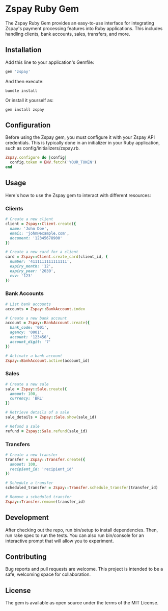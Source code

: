 # Zspay Ruby Gem
The Zspay Ruby Gem provides an easy-to-use interface for integrating Zspay's payment processing features into Ruby applications. This includes handling clients, bank accounts, sales, transfers, and more.

## Installation
Add this line to your application's Gemfile:
```rb
gem 'zspay'
```

And then execute:
```shell
bundle install
```

Or install it yourself as:
```shell
gem install zspay
```

## Configuration

Before using the Zspay gem, you must configure it with your Zspay API credentials. This is typically done in an initializer in your Ruby application, such as config/initializers/zspay.rb.
```rb
Zspay.configure do |config|
  config.token = ENV.fetch('YOUR_TOKEN')
end
```

## Usage

Here's how to use the Zspay gem to interact with different resources:

### Clients
```rb
# Create a new client
client = Zspay::Client.create({
  name: 'John Doe',
  email: 'john@example.com',
  document: '12345678900'
})

# Create a new card for a client
card = Zspay::Client.create_card(client_id, {
  number: '4111111111111111',
  expiry_month: '12',
  expiry_year: '2030',
  cvv: '123'
})
```

### Bank Accounts

```rb
# List bank accounts
accounts = Zspay::BankAccount.index

# Create a new bank account
account = Zspay::BankAccount.create({
  bank_code: '001',
  agency: '0001',
  account: '123456',
  account_digit: '7'
})

# Activate a bank account
Zspay::BankAccount.active(account_id)
```

### Sales
```rb
# Create a new sale
sale = Zspay::Sale.create({
  amount: 100,
  currency: 'BRL'
})

# Retrieve details of a sale
sale_details = Zspay::Sale.show(sale_id)

# Refund a sale
refund = Zspay::Sale.refund(sale_id)
```

### Transfers
```rb
# Create a new transfer
transfer = Zspay::Transfer.create({
  amount: 100,
  recipient_id: 'recipient_id'
})

# Schedule a transfer
scheduled_transfer = Zspay::Transfer.schedule_transfer(transfer_id)

# Remove a scheduled transfer
Zspay::Transfer.remove(transfer_id)
```

## Development
After checking out the repo, run bin/setup to install dependencies. Then, run rake spec to run the tests. You can also run bin/console for an interactive prompt that will allow you to experiment.

## Contributing
Bug reports and pull requests are welcome. This project is intended to be a safe, welcoming space for collaboration.

## License
The gem is available as open source under the terms of the MIT License.
